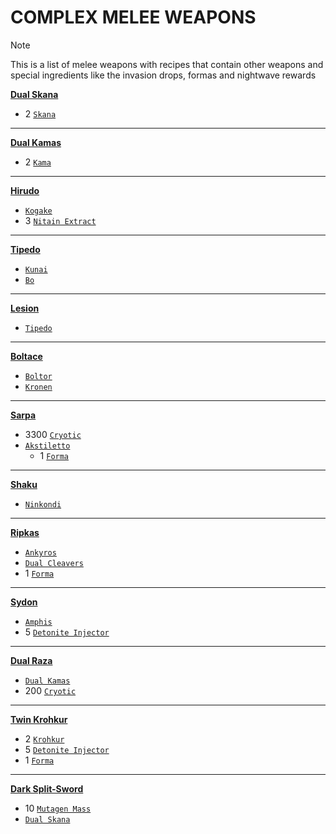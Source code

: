 # COMPLEX MELEE WEAPONS

> [!NOTE]
> This is a list of melee weapons with recipes that contain other weapons
> and special ingredients like the invasion drops, formas and nightwave rewards

[**Dual Skana**](https://warframe.fandom.com/wiki/Dual_Skana)
- 2 [`Skana`](https://warframe.fandom.com/wiki/Skana)
---
[**Dual Kamas**](https://warframe.fandom.com/wiki/Dual_Kamas)
- 2 [`Kama`](https://warframe.fandom.com/wiki/Kama)
---
[**Hirudo**](https://warframe.fandom.com/wiki/Hirudo)
- [`Kogake`](https://warframe.fandom.com/wiki/Kogake)
- 3 [`Nitain Extract`](https://warframe.fandom.com/wiki/Nitain_Extract)
---
[**Tipedo**](https://warframe.fandom.com/wiki/Tipedo)
- [`Kunai`](https://warframe.fandom.com/wiki/Kunai)
- [`Bo`](https://warframe.fandom.com/wiki/Bo)
---
[**Lesion**](https://warframe.fandom.com/wiki/Lesion)
- [`Tipedo`](https://warframe.fandom.com/wiki/Tipedo)
---
[**Boltace**](https://warframe.fandom.com/wiki/Boltace)
- [`Boltor`](https://warframe.fandom.com/wiki/Boltor)
- [`Kronen`](https://warframe.fandom.com/wiki/Kronen)
---
[**Sarpa**](https://warframe.fandom.com/wiki/Sarpa)
- 3300 [`Cryotic`](https://warframe.fandom.com/wiki/Cryotic)
- [`Akstiletto`](https://warframe.fandom.com/wiki/Akstiletto)
  - 1 [`Forma`](https://warframe.fandom.com/wiki/Forma)
---
[**Shaku**](https://warframe.fandom.com/wiki/Shaku)
- [`Ninkondi`](https://warframe.fandom.com/wiki/Ninkondi)
---
[**Ripkas**](https://warframe.fandom.com/wiki/Ripkas)
- [`Ankyros`](https://warframe.fandom.com/wiki/Ankyros)
- [`Dual Cleavers`](https://warframe.fandom.com/wiki/Dual_Cleavers)
- 1 [`Forma`](https://warframe.fandom.com/wiki/Forma)
---
[**Sydon**](https://warframe.fandom.com/wiki/Sydon)
- [`Amphis`](https://warframe.fandom.com/wiki/Amphis)
- 5 [`Detonite Injector`](https://warframe.fandom.com/wiki/Detonite_Injector)
---
[**Dual Raza**](https://warframe.fandom.com/wiki/Dual_Raza)
- [`Dual Kamas`](https://warframe.fandom.com/wiki/Dual_Kamas)
- 200 [`Cryotic`](https://warframe.fandom.com/wiki/Cryotic)
---
[**Twin Krohkur**](https://warframe.fandom.com/wiki/Twin_Krohkur)
- 2 [`Krohkur`](https://warframe.fandom.com/wiki/Krohkur)
- 5 [`Detonite Injector`](https://warframe.fandom.com/wiki/Detonite_Injector)
- 1 [`Forma`](https://warframe.fandom.com/wiki/Forma)
---
[**Dark Split-Sword**](https://warframe.fandom.com/wiki/Dark_Split-Sword)
- 10 [`Mutagen Mass`](https://warframe.fandom.com/wiki/Mutagen_Mass)
- [`Dual Skana`](https://warframe.fandom.com/wiki/Dual_Skana)